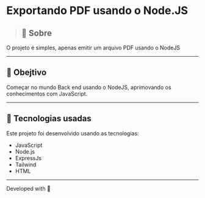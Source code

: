 # Exportando PDF usando o Node.JS 


> ## 📖 Sobre 

O projeto é simples, apenas emitir um arquivo PDF usando o NodeJS

---

## 🏅 Obejtivo

Começar no mundo Back end usando o NodeJS, aprimovando os conhecimentos com JavaScript.

---

## 🚀 Tecnologias usadas

Este projeto foi desenvolvido usando as tecnologias:

- JavaScript
- Node.js
- ExpressJs
- Tailwind
- HTML

---

Developed with 💜
